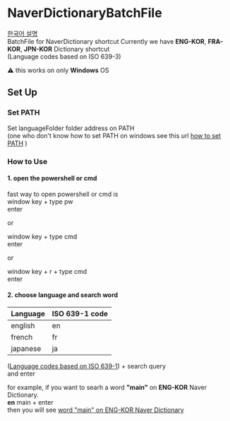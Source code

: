 # NaverDictionaryBatchFile
[한국어 설명](README_KR.md)  
BatchFile for NaverDictionary shortcut
Currently we have **ENG-KOR**, **FRA-KOR**, **JPN-KOR** Dictionary shortcut  
(Language codes based on ISO 639-3)

:warning: this works on only **Windows** OS

## Set Up
### Set PATH
Set languageFolder folder address on PATH  
(one who don't know how to set PATH on windows see this url 
[how to set PATH](https://www.opentechguides.com/how-to/article/windows-10/113/windows-10-set-path.html) )  

### How to Use
#### 1. open the powershell or cmd
fast way to open powershell or cmd is  
window key + type pw  
enter  

or  

window key + type cmd  
enter  

or  

window key + r + type cmd  
enter

#### 2. choose language and search word

| Language | ISO 639-1 code |
|---|---|
| english | en |
| french | fr |
| japanese | ja |

([Language codes based on ISO 639-1](https://en.wikipedia.org/wiki/ISO_639-1)) + search query  
and enter  

for example, if you want to searh a word **"main"** on **ENG-KOR** Naver Dictionary.  
**en** main + enter  
then you will see [word "main" on ENG-KOR Naver Dictionary](https://en.dict.naver.com/#/search?range=all&query=main)
